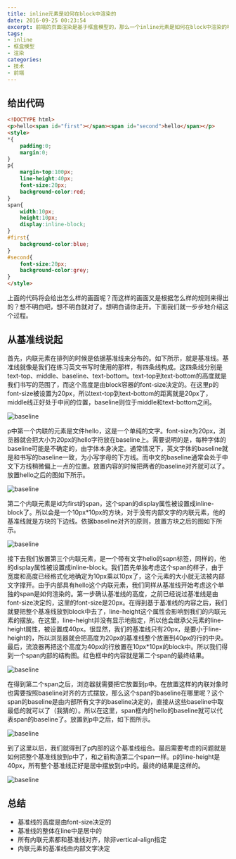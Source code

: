 ```yaml
---
title: inline元素是如何在block中渲染的
date: 2016-09-25 00:23:54
excerpt: 前端的页面渲染是基于框盒模型的，那么一个inline元素是如何在block中渲染的呢？如果给出一段html和css的代码，能不能在脑海中想象出正确的画面是一种非常重要的能力，能够比较好的反映出我们对于渲染方式的理解是否到位。
tags:
- inline
- 框盒模型
- 渲染
categories:
- 技术
- 前端
---
```

## 给出代码

```html
<!DOCTYPE html>
<p>hello<span id="first"></span><span id="second">hello</span></p>
<style>
*{
	padding:0;
	margin:0;
}
p{
	margin-top:100px;
	line-height:40px;
	font-size:20px;
	background-color:red;
}
span{
	width:10px;
	height:10px;
	display:inline-block;
}
#first{
	background-color:blue;
}
#second{
	font-size:20px;
	background-color:grey;
}
</style>
```

上面的代码将会给出怎么样的画面呢？而这样的画面又是根据怎么样的规则来得出的？想不明白吧，想不明白就对了。想明白请你走开。下面我们就一步步地介绍这个过程。

## 从基准线说起

首先，内联元素在排列的时候是依据基准线来分布的。如下所示，就是基准线。基准线就像是我们在练习英文书写时使用的那样，有四条线构成。这四条线分别是text-top、middle、baseline、text-bottom。text-top到text-bottom的高度就是我们书写的范围了，而这个高度是由block容器的font-size决定的。在这里p的font-size被设置为20px，所以text-top到text-bottom的距离就是20px了，middle线正好处于中间的位置，baseline则位于middle和text-bottom之间。

![baseline](inline_in_block_1.jpg)

p中第一个内联的元素是文件hello，这是一个单纯的文字。font-size为20px，浏览器就会把大小为20px的hello字符放在baseline上。需要说明的是，每种字体的baseline可能是不确定的，由字体本身决定。通常情况下，英文字体的baseline就是和书写的baseline一致，为小写字母的下方线。而中文的baseline通常会处于中文下方线稍微偏上一点的位置。放置内容的时候把两者的baseline对齐就可以了。放置hello之后的图如下所示。

![baseline](inline_in_block_2.jpg)

第二个内联元素是id为first的span，这个span的display属性被设置成inline-block了。所以会是一个10px*10px的方块，对于没有内部文字的内联元素，他的基准线就是方块的下边线。依据baseline对齐的原则，放置方块之后的图如下所示。

![baseline](http://7xj4u9.com1.z0.glb.clouddn.com/inline_in_block_3.jpg)

接下去我们放置第三个内联元素，是一个带有文字hello的sapn标签，同样的，他的display属性被设置成inline-block。我们首先单独考虑这个span的样子，由于宽度和高度已经格式化地确定为10px乘以10px了，这个元素的大小就无法被内部文字撑开。由于内部具有hello这个内联元素，我们同样从基准线开始考虑这个单独的span是如何渲染的。第一步确认基准线的高度，之前已经说过基准线是由font-size决定的，这里的font-size是20px。在得到基于基准线的内容之后，我们就要把整个基准线放到block中去了，line-height这个属性会影响到我们的内联元素的摆放。在这里，line-height并没有显示地指定，所以他会继承父元素的line-height属性，被设置成40px。很显然，我们的基准线只有20px，是要小于line-height的，所以浏览器就会把高度为20px的基准线整个放置到40px的行的中央。最后，流浪器再把这个高度为40px的行放置在10px*10px的block中。所以我们得到一个span内部的结构图。红色框中的内容就是第二个span的最终结果。

![baseline](inline_in_block_4.jpg)

在得到第二个span之后，浏览器就需要把它放置到p中。在放置这样的内联对象时也需要按照baseline对齐的方式摆放，那么这个span的baseline在哪里呢？这个span的baseline是由内部所有文字的baseline决定的，直接从这些baseline中取最低的就可以了（我猜的）。所以在这里，span框内的hello的baseline就可以代表span的baseline了。放置到p中之后，如下图所示。

![baseline](inline_in_block_5.jpg)

到了这里以后，我们就得到了p内部的这个基准线组合。最后需要考虑的问题就是如何把整个基准线放到p中了，和之前构造第二个span一样。p的line-height是40px，所有整个基准线正好是居中摆放到p中的。最终的结果是这样的。

![baseline](inline_in_block_6.jpg)

## 总结
* 基准线的高度是由font-size决定的
* 基准线的整体在line中是居中的
* 所有内联元素都和基准线对齐，除非vertical-align指定
* 内联元素的基准线由内部文字决定

